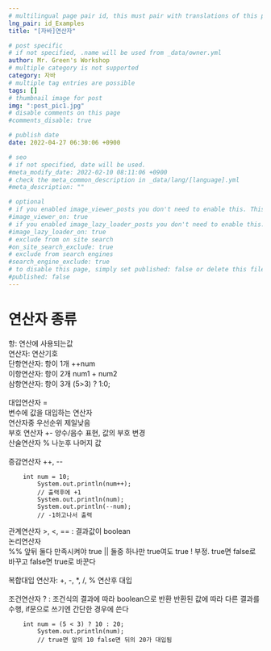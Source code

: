 ```yaml
---
# multilingual page pair id, this must pair with translations of this page. (This name must be unique)
lng_pair: id_Examples
title: "[자바]연산자"

# post specific
# if not specified, .name will be used from _data/owner.yml
author: Mr. Green's Workshop
# multiple category is not supported
category: 자바
# multiple tag entries are possible
tags: []
# thumbnail image for post
img: ":post_pic1.jpg"
# disable comments on this page
#comments_disable: true

# publish date
date: 2022-04-27 06:30:06 +0900

# seo
# if not specified, date will be used.
#meta_modify_date: 2022-02-10 08:11:06 +0900
# check the meta_common_description in _data/lang/[language].yml
#meta_description: ""

# optional
# if you enabled image_viewer_posts you don't need to enable this. This is only if image_viewer_posts = false
#image_viewer_on: true
# if you enabled image_lazy_loader_posts you don't need to enable this. This is only if image_lazy_loader_posts = false
#image_lazy_loader_on: true
# exclude from on site search
#on_site_search_exclude: true
# exclude from search engines
#search_engine_exclude: true
# to disable this page, simply set published: false or delete this file
#published: false
---
```


<!-- outline-start -->

<!-- outline-end -->
# 연산자 종류
항: 연산에 사용되는값   
연산자: 연산기호   
단항연산자: 항이 1개 ++num   
이항연산자: 항이 2개 num1 + num2   
삼항연산자: 항이 3개 (5>3) ? 1:0;   
<br/>
대입연산자 =   
변수에 값을 대입하는 연산자   
연산자중 우선순위 제일낮음   
부호 연산자 +- 양수/음수 표현, 값의 부호 변경   
산술연산자 % 나눈후 나머지 값   
<br/>
증감연산자 ++, --   
```
    int num = 10;
		System.out.println(num++);
		// 출력후에 +1
		System.out.println(num);
		System.out.println(--num);
		// -1하고나서 출력
```
관계연산자 >, <, == : 결과값이 boolean
<br/>
논리연산자   
%% 앞뒤 둘다 만족시켜야 true
|| 둘중 하나만 true여도 true
!  부정. true면 false로 바꾸고 false면 true로 바꾼다   
<br/>
복합대입 연산자: +, -, *, /, % 연산후 대입   
<br/>
조건연산자 ? : 조건식의 결과에 따라 boolean으로 반환
반환된 값에 따라 다른 결과를 수행, if문으로 쓰기엔 간단한 경우에 쓴다   
```
    int num = (5 < 3) ? 10 : 20;
		System.out.println(num);
		// true면 앞의 10 false면 뒤의 20가 대입됨
```   



<br/>




